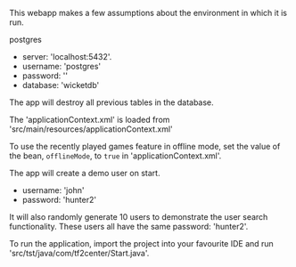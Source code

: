 This webapp makes a few assumptions about the environment in which it is run.

postgres
- server: 'localhost:5432'.
- username: 'postgres'
- password: ''
- database: 'wicketdb'

The app will destroy all previous tables in the database.

The 'applicationContext.xml' is loaded from 'src/main/resources/applicationContext.xml'

To use the recently played games feature in offline mode, set the value of
the bean, `offlineMode`, to `true` in 'applicationContext.xml'.

The app will create a demo user on start.
- username: 'john'
- password: 'hunter2'

It will also randomly generate 10 users to demonstrate the user search
functionality. These users all have the same password: 'hunter2'.

To run the application, import the project into your favourite IDE and run
'src/tst/java/com/tf2center/Start.java'.
